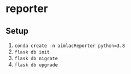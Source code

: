 # reporter

## Setup

1. `conda create -n aimlacReporter python=3.8`
2. `flask db init`
3. `flask db migrate`
3. `flask db upgrade`
